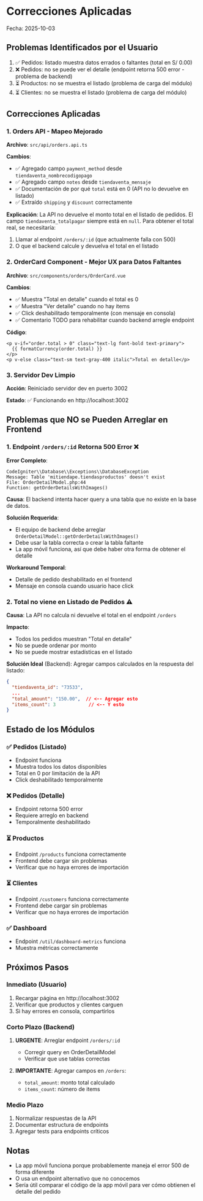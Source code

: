 # Correcciones Aplicadas

Fecha: 2025-10-03

## Problemas Identificados por el Usuario

1. ✅ Pedidos: listado muestra datos errados o faltantes (total en S/ 0.00)
2. ❌ Pedidos: no se puede ver el detalle (endpoint retorna 500 error - problema de backend)
3. ⏳ Productos: no se muestra el listado (problema de carga del módulo)
4. ⏳ Clientes: no se muestra el listado (problema de carga del módulo)

## Correcciones Aplicadas

### 1. Orders API - Mapeo Mejorado
**Archivo**: `src/api/orders.api.ts`

**Cambios**:
- ✅ Agregado campo `payment_method` desde `tiendaventa_nombrecodigopago`
- ✅ Agregado campo `notes` desde `tiendaventa_mensaje`
- ✅ Documentación de por qué `total` está en 0 (API no lo devuelve en listado)
- ✅ Extraído `shipping` y `discount` correctamente

**Explicación**:
La API no devuelve el monto total en el listado de pedidos. El campo `tiendaventa_totalpagar` siempre está en `null`. Para obtener el total real, se necesitaría:
1. Llamar al endpoint `/orders/:id` (que actualmente falla con 500)
2. O que el backend calcule y devuelva el total en el listado

### 2. OrderCard Component - Mejor UX para Datos Faltantes
**Archivo**: `src/components/orders/OrderCard.vue`

**Cambios**:
- ✅ Muestra "Total en detalle" cuando el total es 0
- ✅ Muestra "Ver detalle" cuando no hay items
- ✅ Click deshabilitado temporalmente (con mensaje en consola)
- ✅ Comentario TODO para rehabilitar cuando backend arregle endpoint

**Código**:
```vue
<p v-if="order.total > 0" class="text-lg font-bold text-primary">
  {{ formatCurrency(order.total) }}
</p>
<p v-else class="text-sm text-gray-400 italic">Total en detalle</p>
```

### 3. Servidor Dev Limpio
**Acción**: Reiniciado servidor dev en puerto 3002

**Estado**: ✅ Funcionando en http://localhost:3002

## Problemas que NO se Pueden Arreglar en Frontend

### 1. Endpoint `/orders/:id` Retorna 500 Error ❌
**Error Completo**:
```
CodeIgniter\\Database\\Exceptions\\DatabaseException
Message: Table 'mitiendape.tiendasproductos' doesn't exist
File: OrderDetailModel.php:44
Function: getOrderDetailsWithImages()
```

**Causa**:
El backend intenta hacer query a una tabla que no existe en la base de datos.

**Solución Requerida**:
- El equipo de backend debe arreglar `OrderDetailModel::getOrderDetailsWithImages()`
- Debe usar la tabla correcta o crear la tabla faltante
- La app móvil funciona, así que debe haber otra forma de obtener el detalle

**Workaround Temporal**:
- Detalle de pedido deshabilitado en el frontend
- Mensaje en consola cuando usuario hace click

### 2. Total no viene en Listado de Pedidos ⚠️
**Causa**:
La API no calcula ni devuelve el total en el endpoint `/orders`

**Impacto**:
- Todos los pedidos muestran "Total en detalle"
- No se puede ordenar por monto
- No se puede mostrar estadísticas en el listado

**Solución Ideal** (Backend):
Agregar campos calculados en la respuesta del listado:
```json
{
  "tiendaventa_id": "73533",
  ...
  "total_amount": "150.00",  // <-- Agregar esto
  "items_count": 3            // <-- Y esto
}
```

## Estado de los Módulos

### ✅ Pedidos (Listado)
- Endpoint funciona
- Muestra todos los datos disponibles
- Total en 0 por limitación de la API
- Click deshabilitado temporalmente

### ❌ Pedidos (Detalle)
- Endpoint retorna 500 error
- Requiere arreglo en backend
- Temporalmente deshabilitado

### ⏳ Productos
- Endpoint `/products` funciona correctamente
- Frontend debe cargar sin problemas
- Verificar que no haya errores de importación

### ⏳ Clientes
- Endpoint `/customers` funciona correctamente
- Frontend debe cargar sin problemas
- Verificar que no haya errores de importación

### ✅ Dashboard
- Endpoint `/util/dashboard-metrics` funciona
- Muestra métricas correctamente

## Próximos Pasos

### Inmediato (Usuario)
1. Recargar página en http://localhost:3002
2. Verificar que productos y clientes carguen
3. Si hay errores en consola, compartirlos

### Corto Plazo (Backend)
1. **URGENTE**: Arreglar endpoint `/orders/:id`
   - Corregir query en OrderDetailModel
   - Verificar que use tablas correctas

2. **IMPORTANTE**: Agregar campos en `/orders`:
   - `total_amount`: monto total calculado
   - `items_count`: número de items

### Medio Plazo
1. Normalizar respuestas de la API
2. Documentar estructura de endpoints
3. Agregar tests para endpoints críticos

## Notas

- La app móvil funciona porque probablemente maneja el error 500 de forma diferente
- O usa un endpoint alternativo que no conocemos
- Sería útil comparar el código de la app móvil para ver cómo obtienen el detalle del pedido

